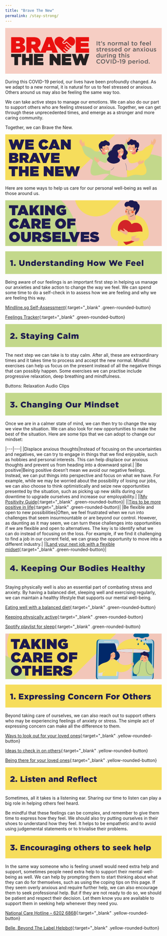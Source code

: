 ```yaml
---
title: "Brave The New"
permalink: /stay-strong/
---
```


![BTN](/images/stay-strong/Banners-01.jpg)
  
During this COVID-19 period, our lives have been profoundly changed. As we adapt to a new normal, it is natural for us to feel stressed or anxious. Others around us may also be feeling the same way too.

We can take active steps to manage our emotions. We can also do our part to support others who are feeling stressed or anxious. Together, we can get through these unprecedented times, and emerge as a stronger and more caring community.

Together, we can Brave the New.

![BTN](/images/stay-strong/Banners-02.jpg)

Here are some ways to help us care for our personal well-being as well as those around us.

![BTN](/images/stay-strong/Banners-03.jpg)

![BTN](/images/stay-strong/Banners-04.jpg)

Being aware of our feelings is an important first step in helping us manage our anxieties and take action to change the way we feel. We can spend some time to do a self-check in to assess how we are feeling and why we are feeling this way.

[Mindline.sg Self-Assessment](https://www.mindline.sg/){:target="_blank" .green-rounded-button}

[Feelings Tracker](https://www.healthhub.sg/sites/assets/Assets/Programs/stay-well/phase-3/pdfs/Stay_Positive/Feelings_Tracker.PDF){:target="_blank" .green-rounded-button}

![BTN](/images/stay-strong/Banners-05.jpg)

The next step we can take is to stay calm. After all, these are extraordinary times and it takes time to process and accept the new normal. Mindful exercises can help us focus on the present instead of all the negative things that can possibly happen. Some exercises we can practise include progressive relaxation, deep breathing and mindfulness.

Buttons:
Relaxation Audio Clips

![BTN](/images/stay-strong/Banners-06.jpg)

Once we are in a calmer state of mind, we can then try to change the way we view the situation. We can also look for new opportunities to make the best of the situation. Here are some tips that we can adopt to change our mindset:

|---|---|
|Displace anxious thoughts|Instead of focusing on the uncertainties and negatives, we can try to engage in things that we find enjoyable, such as hobbies and personal interests. This can help displace our anxious thoughts and prevent us from heading into a downward spiral.|
|Be positive|Being positive doesn’t mean we avoid our negative feelings. Instead, we can put things into perspective and focus on what we have. For example, while we may be worried about the possibility of losing our jobs, we can also choose to think optimistically and seize new opportunities presented by the situation, such as picking up new skills during our downtime to upgrade ourselves and increase our employability.|
||[My Positivity Guide](https://www.healthhub.sg/sites/assets/Assets/Programs/stay-well/phase-3/pdfs/Stay_Positive/My_Positivity_Guide.pdf){:target="_blank" .green-rounded-button}|
||[Tips to be more positive in life](https://www.healthhub.sg/live-healthy/428/its-the-little-things){:target="_blank" .green-rounded-button}|
|Be flexible and open to new possibilities|Often, we feel frustrated when we run into challenges that seem insurmountable or are beyond our control. However, as daunting as it may seem, we can turn these challenges into opportunities if we are flexible and open to alternatives. The key is to identify what we can do instead of focusing on the loss. For example, if we find it challenging to find a job in our current field, we can grasp the opportunity to move into a different industry.|
||[Land your next job with a flexible midset](https://content.mycareersfuture.sg/careercoaching/article/a-right-mindset-gets-you-closer-to-your-next-job/){:target="_blank" .green-rounded-button}|

![BTN](/images/stay-strong/Banners-07.jpg)

Staying physically well is also an essential part of combating stress and anxiety. By having a balanced diet, sleeping well and exercising regularly, we can maintain a healthy lifestyle that supports our mental well-being. 

[Eating well with a balanced diet](https://www.healthhub.sg/programmes/170/StayWell#eat-well){:target="_blank" .green-rounded-button}

[Keeping physically active](https://www.healthhub.sg/programmes/170/StayWell#stay-active){:target="_blank" .green-rounded-button}

[Spotify playlist for sleep](https://open.spotify.com/playlist/23lVA8jLlZZndUtfubMjbs?si=qAqSCsWlQNGUj0ZS2LN5PA){:target="_blank" .green-rounded-button}


![BTN](/images/stay-strong/Banners-08.jpg)

![BTN](/images/stay-strong/Banners-09.jpg)

Beyond taking care of ourselves, we can also reach out to support others who may be experiencing feelings of anxiety or stress. The simple act of expressing concern can make all the difference to them. 

[Ways to look out for your loved ones](https://www.healthhub.sg/sites/assets/Assets/Programs/stay-well/phase-3/pdfs/Stay_Positive/9_Ways_To_Look_Out_For_Your_Loved_Ones.pdf){:target="_blank" .yellow-rounded-button}

[Ideas to check in on others](https://www.healthhub.sg/sites/assets/Assets/Programs/stay-well/phase-3/pdfs/Stay_Positive/14_Days_Of_JustCheckingIn.pdf){:target="_blank" .yellow-rounded-button}

[Being there for your loved ones](https://www.healthhub.sg/sites/assets/Assets/Programs/stay-well/phase-3/pdfs/Stay_Positive/3_Simple_Ways_To_Be_There_For_Your_Loved_Ones.pdf){:target="_blank" .yellow-rounded-button}

![BTN](/images/stay-strong/Banners-10.jpg)

Sometimes, all it takes is a listening ear. Sharing our time to listen can play a big role in helping others feel heard. 

Be mindful that these feelings can be complex, and remember to give them time to express how they feel. We should also try putting ourselves in their shoes to understand how they feel. It helps to be empathetic and to avoid using judgemental statements or to trivialise their problems.

![BTN](/images/stay-strong/Banners-11.jpg)

In the same way someone who is feeling unwell would need extra help and support, sometimes people need extra help to support their mental well-being as well. We can help by prompting them to start thinking about what they can do for themselves, such as using the coping tips on this page. If they seem overly anxious and require further help, we can also encourage them to seek professional help. But if they are not ready to do so, we should be patient and respect their decision. Let them know you are available to support them in seeking help whenever they need you.

[National Care Hotline – 6202 6868](http://www.ccs.org.sg/care-hotline){:target="_blank" .yellow-rounded-button}

[Belle, Beyond The Label Helpbot](https://www.ncss.gov.sg/Our-Initiatives/Beyond-The-Label/BTLColumnData/Belle,-Beyond-the-Label-Helpbot){:target="_blank" .yellow-rounded-button}
